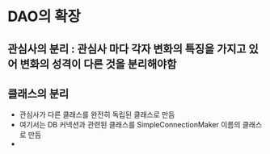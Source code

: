 # DAO의 확장

## 관심사의 분리 : 관심사 마다 각자 변화의 특징을 가지고 있어 변화의 성격이 다른 것을 분리해야함

## 클래스의 분리

- 관심사가 다른 클래스를 완전히 독립된 클래스로 만듬
- 여기서는 DB 커넥션과 관련된 클래스를 SimpleConnectionMaker 이름의 클래스로 만듬
-
